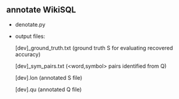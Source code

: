 ## annotate WikiSQL

- denotate.py

- output files: 
  
  [dev]_ground_truth.txt  (ground truth S for evaluating recovered accuracy)
  
  [dev]_sym_pairs.txt   (<word,symbol> pairs identified from Q)
  
  [dev].lon  (annotated S file)
  
  [dev].qu  (annotated Q file)

